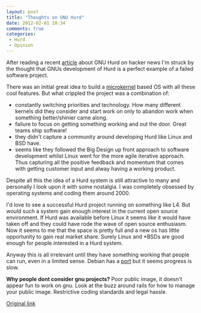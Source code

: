 ```yaml
---
layout: post
title: "Thoughts on GNU Hurd"
date: 2012-02-01 10:34
comments: true
categories:
 - Hurd
 - Opinion
---
```


After reading a recent
[article](http://news.ycombinator.com/item?id=1474941)
about GNU Hurd on hacker news I'm struck by the thought that GNUs development of Hurd
is a perfect example of a failed software project.

There was an initial great idea to build a
[microkernel](http://en.wikipedia.org/wiki/Microkernel) based OS with all these
cool features. But what crippled the project was a combination of:

 * constantly switching priorities and technology. How many different kernels
   did they consider and start work on only to abandon work when something
   better/shinier came along.
 * failure to focus on getting something working and out the door. Great teams ship software!
 * they didn't capture a community around developing Hurd like Linux and BSD have.
 * seems like they followed the Big Design up front approach to software
   development whilst Linux went for the more agile iterative approach. Thus
   capturing all the positive feedback and momentum that comes with getting
   customer input and alway having a working product.

Despite all this the idea of a Hurd system is still attractive to many and
personally I look upon it with some nostalgia. I was completely obsessed by
operating systems and coding them around 2000.

I'd love to see a successful Hurd project running on something like L4. But
would such a system gain enough interest in the current open source
environment. If Hurd was available before Linux it seems like it would have
taken off and they could have rode the wave of open source enthusiasm. Now it
seems to me that the space is pretty full and a new os has little opportunity to
gain real market share. Surely Linux and *BSDs are good enough for people interested
in a Hurd system.

Anyway this is all irrelevant until they have something working that people can
run, even in a limited sense. Debian has a
[port](http://www.debian.org/ports/hurd/) but it seems progress is slow.

**Why people dont consider gnu projects?**
Poor public image, it doesn't appear fun to work on gnu. Look at the buzz around
rails for how to manage your public image. Restrictive coding standards and
legal hassle.

[Original link](http://www.h-online.com/open/features/GNU-HURD-Altered-visions-and-lost-promise-1030942.html)
